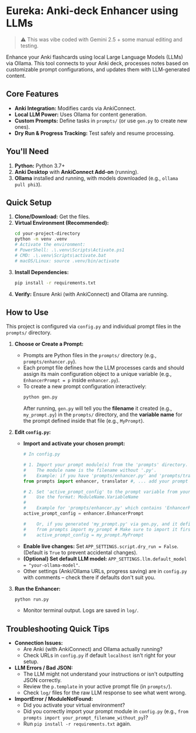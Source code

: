 # Eureka: Anki-deck Enhancer using LLMs

> ⚠️
> This was vibe coded with Gemini 2.5 + some manual editing and testing.

Enhance your Anki flashcards using local Large Language Models (LLMs) via Ollama. This tool connects to your Anki deck, processes notes based on customizable prompt configurations, and updates them with LLM-generated content.

## Core Features

*   **Anki Integration:** Modifies cards via AnkiConnect.
*   **Local LLM Power:** Uses Ollama for content generation.
*   **Custom Prompts:** Define tasks in `prompts/` (or use `gen.py` to create new ones).
*   **Dry Run & Progress Tracking:** Test safely and resume processing.

## You'll Need

1.  **Python:** Python 3.7+
2.  **Anki Desktop** with **AnkiConnect Add-on** (running).
3.  **Ollama** installed and running, with models downloaded (e.g., `ollama pull phi3`).

## Quick Setup

1.  **Clone/Download:** Get the files.
2.  **Virtual Environment (Recommended):**
    ```bash
    cd your-project-directory
    python -m venv .venv
    # Activate the environment:
    # PowerShell: .\.venv\Scripts\Activate.ps1 
    # CMD: .\.venv\Scripts\activate.bat 
    # macOS/Linux: source .venv/bin/activate 
    ```
3.  **Install Dependencies:**
    ```bash
    pip install -r requirements.txt
    ```
4.  **Verify:** Ensure Anki (with AnkiConnect) and Ollama are running.

## How to Use

This project is configured via `config.py` and individual prompt files in the `prompts/` directory.

1.  **Choose or Create a Prompt:**
    *   Prompts are Python files in the `prompts/` directory (e.g., `prompts/enhancer.py`).
    *   Each prompt file defines how the LLM processes cards and should assign its main configuration object to a unique variable (e.g., `EnhancerPrompt = p` inside `enhancer.py`).
    *   To create a new prompt configuration interactively:
        ```bash
        python gen.py
        ```
        After running, `gen.py` will tell you the **filename** it created (e.g., `my_prompt.py`) in the `prompts/` directory, and the **variable name** for the prompt defined inside that file (e.g., `MyPrompt`).

2.  **Edit `config.py`:**
    *   **Import and activate your chosen prompt:**
        ```python
        # In config.py

        # 1. Import your prompt module(s) from the 'prompts' directory.
        #    The module name is the filename without '.py'.
        #    Example: if you have 'prompts/enhancer.py' and 'prompts/translator.py'
        from prompts import enhancer, translator #, ... add your prompt module names here

        # 2. Set 'active_prompt_config' to the prompt variable from your imported module.
        #    Use the format: ModuleName.VariableName
        #
        #    Example for 'prompts/enhancer.py' which contains 'EnhancerPrompt = ...':
        active_prompt_config = enhancer.EnhancerPrompt

        #    Or, if you generated 'my_prompt.py' via gen.py, and it defined 'MyPrompt':
        #    from prompts import my_prompt # Make sure to import it first
        #    active_prompt_config = my_prompt.MyPrompt
        ```
    *   **Enable live changes:** Set `APP_SETTINGS.script.dry_run = False`. (Default is `True` to prevent accidental changes).
    *   **(Optional) Set default LLM model:** `APP_SETTINGS.llm.default_model = "your-ollama-model"`.
    *   Other settings (Anki/Ollama URLs, progress saving) are in `config.py` with comments – check there if defaults don't suit you.

3.  **Run the Enhancer:**
    ```bash
    python run.py
    ```
    *   Monitor terminal output. Logs are saved in `log/`.

## Troubleshooting Quick Tips

*   **Connection Issues:**
    *   Are Anki (with AnkiConnect) and Ollama actually running?
    *   Check URLs in `config.py` if default `localhost` isn't right for your setup.
*   **LLM Errors / Bad JSON:**
    *   The LLM might not understand your instructions or isn't outputting JSON correctly.
    *   Review the `p.template` in your active prompt file (in `prompts/`).
    *   Check `log/` files for the raw LLM response to see what went wrong.
*   **ImportError / ModuleNotFound:**
    *   Did you activate your virtual environment?
    *   Did you correctly import your prompt module in `config.py` (e.g., `from prompts import your_prompt_filename_without_py`)?
    *   Run `pip install -r requirements.txt` again.
